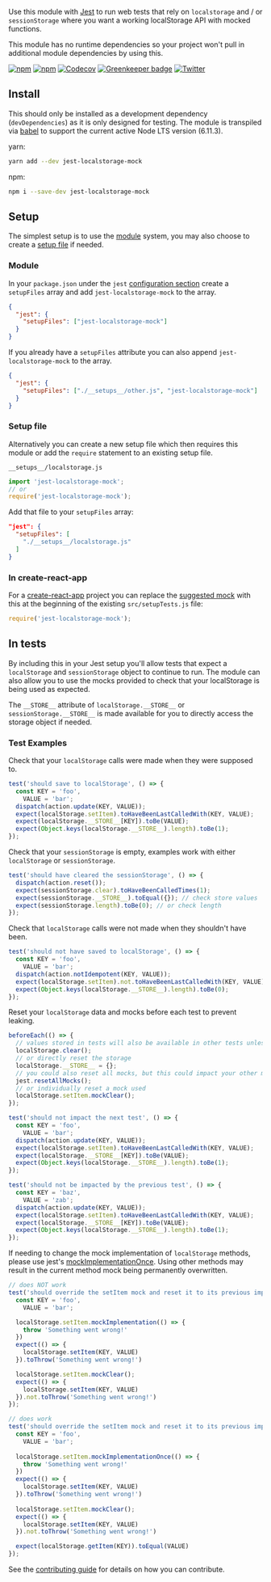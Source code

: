 Use this module with [Jest](https://facebook.github.io/jest/) to run web tests
that rely on `localstorage` and / or `sessionStorage` where you want a working
localStorage API with mocked functions.

This module has no runtime dependencies so your project won't pull in additional
module dependencies by using this.

[![npm](https://img.shields.io/npm/v/jest-localstorage-mock.svg)](https://www.npmjs.com/package/jest-localstorage-mock)
[![npm](https://img.shields.io/npm/l/jest-localstorage-mock.svg)](https://github.com/clarkbw/jest-localstorage-mock/blob/master/LICENSE)
[![Codecov](https://img.shields.io/codecov/c/github/clarkbw/jest-localstorage-mock.svg)](https://codecov.io/gh/clarkbw/jest-localstorage-mock)
[![Greenkeeper badge](https://badges.greenkeeper.io/clarkbw/jest-localstorage-mock.svg)](https://greenkeeper.io/)
[![Twitter](https://img.shields.io/twitter/url/https/github.com/clarkbw/jest-localstorage-mock.svg?style=social)](https://twitter.com/intent/tweet?text=Wow:&url=%5Bobject%20Object%5D)

## Install

This should only be installed as a development dependency (`devDependencies`) as
it is only designed for testing. The module is transpiled via
[babel](https://github.com/babel/babel) to support the current active Node LTS
version (6.11.3).

yarn:

```bash
yarn add --dev jest-localstorage-mock
```

npm:

```bash
npm i --save-dev jest-localstorage-mock
```

## Setup

The simplest setup is to use the [module](#module) system, you may also choose
to create a [setup file](#setup-file) if needed.

### Module

In your `package.json` under the `jest`
[configuration section](https://facebook.github.io/jest/docs/en/configuration.html#content)
create a `setupFiles` array and add `jest-localstorage-mock` to the array.

```json
{
  "jest": {
    "setupFiles": ["jest-localstorage-mock"]
  }
}
```

If you already have a `setupFiles` attribute you can also append
`jest-localstorage-mock` to the array.

```json
{
  "jest": {
    "setupFiles": ["./__setups__/other.js", "jest-localstorage-mock"]
  }
}
```

### Setup file

Alternatively you can create a new setup file which then requires this module or
add the `require` statement to an existing setup file.

`__setups__/localstorage.js`

```js
import 'jest-localstorage-mock';
// or
require('jest-localstorage-mock');
```

Add that file to your `setupFiles` array:

```json
"jest": {
  "setupFiles": [
    "./__setups__/localstorage.js"
  ]
}
```

### In create-react-app

For a [create-react-app](https://github.com/facebookincubator/create-react-app)
project you can replace the
[suggested mock](https://github.com/facebookincubator/create-react-app/tree/master/packages/react-scripts/template#srcsetuptestsjs-1)
with this at the beginning of the existing `src/setupTests.js` file:

```js
require('jest-localstorage-mock');
```

## In tests

By including this in your Jest setup you'll allow tests that expect a
`localStorage` and `sessionStorage` object to continue to run. The module can
also allow you to use the mocks provided to check that your localStorage is
being used as expected.

The `__STORE__` attribute of `localStorage.__STORE__` or
`sessionStorage.__STORE__` is made available for you to directly access the
storage object if needed.

### Test Examples

Check that your `localStorage` calls were made when they were supposed to.

```js
test('should save to localStorage', () => {
  const KEY = 'foo',
    VALUE = 'bar';
  dispatch(action.update(KEY, VALUE));
  expect(localStorage.setItem).toHaveBeenLastCalledWith(KEY, VALUE);
  expect(localStorage.__STORE__[KEY]).toBe(VALUE);
  expect(Object.keys(localStorage.__STORE__).length).toBe(1);
});
```

Check that your `sessionStorage` is empty, examples work with either
`localStorage` or `sessionStorage`.

```js
test('should have cleared the sessionStorage', () => {
  dispatch(action.reset());
  expect(sessionStorage.clear).toHaveBeenCalledTimes(1);
  expect(sessionStorage.__STORE__).toEqual({}); // check store values
  expect(sessionStorage.length).toBe(0); // or check length
});
```

Check that `localStorage` calls were not made when they shouldn't have been.

```js
test('should not have saved to localStorage', () => {
  const KEY = 'foo',
    VALUE = 'bar';
  dispatch(action.notIdempotent(KEY, VALUE));
  expect(localStorage.setItem).not.toHaveBeenLastCalledWith(KEY, VALUE);
  expect(Object.keys(localStorage.__STORE__).length).toBe(0);
});
```

Reset your `localStorage` data and mocks before each test to prevent leaking.

```js
beforeEach(() => {
  // values stored in tests will also be available in other tests unless you run
  localStorage.clear();
  // or directly reset the storage
  localStorage.__STORE__ = {};
  // you could also reset all mocks, but this could impact your other mocks
  jest.resetAllMocks();
  // or individually reset a mock used
  localStorage.setItem.mockClear();
});

test('should not impact the next test', () => {
  const KEY = 'foo',
    VALUE = 'bar';
  dispatch(action.update(KEY, VALUE));
  expect(localStorage.setItem).toHaveBeenLastCalledWith(KEY, VALUE);
  expect(localStorage.__STORE__[KEY]).toBe(VALUE);
  expect(Object.keys(localStorage.__STORE__).length).toBe(1);
});

test('should not be impacted by the previous test', () => {
  const KEY = 'baz',
    VALUE = 'zab';
  dispatch(action.update(KEY, VALUE));
  expect(localStorage.setItem).toHaveBeenLastCalledWith(KEY, VALUE);
  expect(localStorage.__STORE__[KEY]).toBe(VALUE);
  expect(Object.keys(localStorage.__STORE__).length).toBe(1);
});
```

If needing to change the mock implementation of `localStorage` methods, please use jest's
[mockImplementationOnce](https://jestjs.io/docs/en/mock-function-api#mockfnmockimplementationoncefn).
Using other methods may result in the current method mock being permanently overwritten.

```js
// does NOT work
test('should override the setItem mock and reset it to its previous implementation', () => {
  const KEY = 'foo',
    VALUE = 'bar';

  localStorage.setItem.mockImplementation(() => {
    throw 'Something went wrong!'
  })
  expect(() => {
    localStorage.setItem(KEY, VALUE)
  }).toThrow('Something went wrong!')

  localStorage.setItem.mockClear();
  expect(() => {
    localStorage.setItem(KEY, VALUE)
  }).not.toThrow('Something went wrong!')
});

// does work
test('should override the setItem mock and reset it to its previous implementation', () => {
  const KEY = 'foo',
    VALUE = 'bar';
  
  localStorage.setItem.mockImplementationOnce(() => {
    throw 'Something went wrong!'
  })
  expect(() => {
    localStorage.setItem(KEY, VALUE)
  }).toThrow('Something went wrong!')
  
  localStorage.setItem.mockClear();
  expect(() => {
    localStorage.setItem(KEY, VALUE)
  }).not.toThrow('Something went wrong!')

  expect(localStorage.getItem(KEY)).toEqual(VALUE)
});

```

See the [contributing guide](./CONTRIBUTING.md) for details on how you can
contribute.
